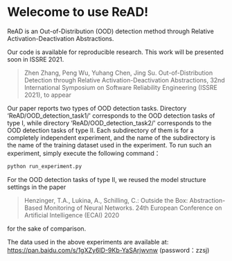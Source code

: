 # Welecome to use ReAD!

ReAD is an Out-of-Distribution (OOD) detection method through Relative Activation-Deactivation Abstractions.

Our code is available for reproducible research. This work will be presented soon in ISSRE 2021.

>Zhen Zhang, Peng Wu, Yuhang Chen, Jing Su. Out-of-Distribution Detection through Relative Activation-Deactivation Abstractions, 32nd International Symposium on Software Reliability Engineering (ISSRE 2021), to appear

Our paper reports two types of OOD detection tasks. Directory ‘ReAD/OOD_detection_task1/' corresponds to the OOD detection tasks of type I, while 
directory ‘ReAD/OOD_detection_task2/' corresponds to the OOD detection tasks of type II. Each subdirectory of them is for a completely independent experiment, and the name of the subdirectory is the name of the training dataset used in the experiment. To run such an experiment, simply execute the following command：

```python
python run_experiment.py
```
For the OOD detection tasks of type II, we reused the model structure settings in the paper 
>Henzinger, T.A., Lukina, A., Schilling, C.: Outside the Box: Abstraction-Based Monitoring of Neural Networks. 24th European Conference on Artificial Intelligence (ECAI) 2020

for the sake of comparison.

The data used in the above experiments are available at:
https://pan.baidu.com/s/1gXZy6ID-9Kb-YaSArjwvnw 
(password：zzsj)
